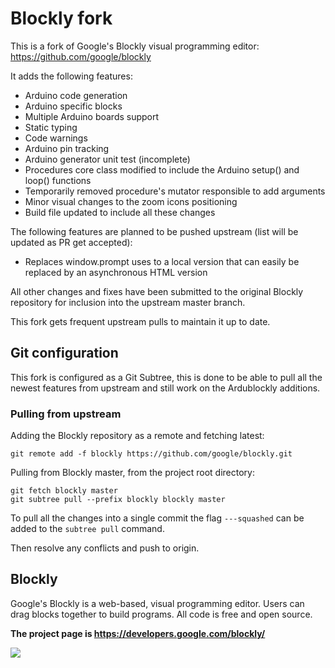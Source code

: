 # Blockly fork

This is a fork of Google's Blockly visual programming editor: https://github.com/google/blockly

It adds the following features:

* Arduino code generation
* Arduino specific blocks
* Multiple Arduino boards support
* Static typing
* Code warnings
* Arduino pin tracking
* Arduino generator unit test (incomplete)
* Procedures core class modified to include the Arduino setup() and loop() functions
* Temporarily removed procedure's mutator responsible to add arguments
* Minor visual changes to the zoom icons positioning
* Build file updated to include all these changes

The following features are planned to be pushed upstream (list will be updated as PR get accepted):

* Replaces window.prompt uses to a local version that can easily be replaced by an asynchronous HTML version

All other changes and fixes have been submitted to the original Blockly repository for inclusion into the upstream master branch.

This fork gets frequent upstream pulls to maintain it up to date.


## Git configuration

This fork is configured as a Git Subtree, this is done to be able to pull all the newest features from upstream and still work on the Ardublockly additions.


### Pulling from upstream

Adding the Blockly repository as a remote and fetching latest:

```
git remote add -f blockly https://github.com/google/blockly.git
```

Pulling from Blockly master, from the project root directory:

```
git fetch blockly master
git subtree pull --prefix blockly blockly master
```

To pull all the changes into a single commit the flag `---squashed` can be added to the `subtree pull` command.

Then resolve any conflicts and push to origin.


## Blockly

Google's Blockly is a web-based, visual programming editor.  Users can drag
blocks together to build programs.  All code is free and open source.

**The project page is https://developers.google.com/blockly/**

![](https://developers.google.com/blockly/sample.png)
